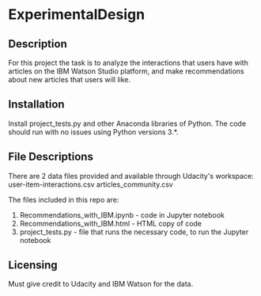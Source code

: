 # ExperimentalDesign

## Description
For this project the task is to analyze the interactions that users have with articles on the IBM Watson Studio platform, and make recommendations about new articles that users will like.

## Installation
Install project_tests.py and other Anaconda libraries of Python. The code should run with no issues using Python versions 3.*.

## File Descriptions
There are 2 data files provided and available through Udacity's workspace:
user-item-interactions.csv
articles_community.csv

The files included in this repo are:
1. Recommendations_with_IBM.ipynb - code in Jupyter notebook
2. Recommendations_with_IBM.html - HTML copy of code
3. project_tests.py - file that runs the necessary code, to run the Jupyter notebook

## Licensing
Must give credit to Udacity and IBM Watson for the data.
